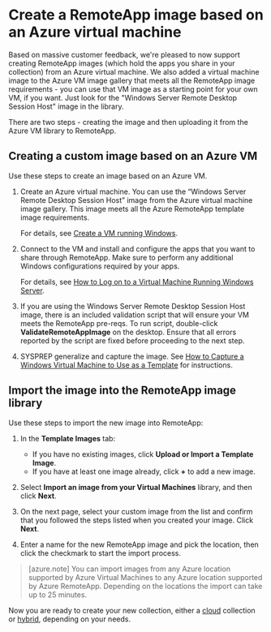 <properties 
    pageTitle="Create a RemoteApp image based on an Azure VM"
    description="Learn how to create an image for RemoteApp starting with an Azure virtual machine." 
    services="remoteapp" 
    documentationCenter="" 
    authors="lizap" 
    manager="mbaldwin" />

<tags 
    ms.service="remoteapp" 
    ms.workload="compute" 
    ms.tgt_pltfrm="na" 
    ms.devlang="na" 
    ms.topic="article" 
    ms.date="03/17/2015" 
    ms.author="elizapo" />



# Create a RemoteApp image based on an Azure virtual machine

Based on massive customer feedback, we're pleased to now support creating RemoteApp images (which hold the apps you share in your collection) from an Azure virtual machine. We also added a virtual machine image to the Azure VM image gallery that meets all the RemoteApp image requirements - you can use that VM image as a starting point for your own VM, if you want. Just look for the "Windows Server Remote Desktop Session Host" image in the library.

There are two steps - creating the image and then uploading it from the Azure VM library to RemoteApp.

## Creating a custom image based on an Azure VM

Use these steps to create an image based on an Azure VM.

1. Create an Azure virtual machine. You can use the “Windows Server Remote Desktop Session Host” image from the Azure virtual machine image gallery. This image meets all the Azure RemoteApp template image requirements. 

	For details, see [Create a VM running Windows](../virtual-machines-windows-tutorial).

2. Connect to the VM and install and configure the apps that you want to share through RemoteApp. Make sure to perform any additional Windows configurations required by your apps. 

	For details, see [How to Log on to a Virtual Machine Running Windows Server](../virtual-machines-log-on-windows-server). 

3. If you are using the Windows Server Remote Desktop Session Host image, there is an included validation script that will ensure your VM meets the RemoteApp pre-reqs. To run script, double-click **ValidateRemoteAppImage** on the desktop. Ensure that all errors reported by the script are fixed before proceeding to the next step.

4. SYSPREP generalize and capture the image. See [How to Capture a Windows Virtual Machine to Use as a Template](../virtual-machines-capture-image-windows-server) for instructions.

 

## Import the image into the RemoteApp image library

Use these steps to import the new image into RemoteApp:

1. In the **Template Images** tab:
	- If you have no existing images, click **Upload or Import a Template Image**. 
	- If you have at least one image already, click **+** to add a new image.

2. Select **Import an image from your Virtual Machines** library, and then click **Next**.

3. On the next page, select your custom image from the list and confirm that you followed the steps listed when you created your image. Click **Next**.
4. Enter a name for the new RemoteApp image and pick the location, then click the checkmark to start the import process.

> [azure.note] You can import images from any Azure location supported by Azure Virtual Machines to any Azure location supported by Azure RemoteApp. Depending on the locations the import can take up to 25 minutes.

Now you are ready to create your new collection, either a [cloud](../remoteapp-create-cloud-deployment) collection or [hybrid](../remoteapp-create-hybrid-deployment), depending on your needs.
